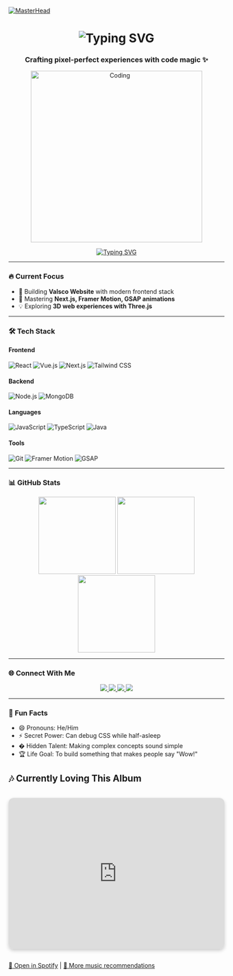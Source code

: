 [![MasterHead](https://firebasestorage.googleapis.com/v0/b/flexi-coding.appspot.com/o/dempgi7-520f8d5f-63d4-4453-8822-dbc149ae27f8.gif?alt=media&token=91c0c7b2-93c3-4029-b011-1a8703c5730d)](https://portfolio-3-d-ivory.vercel.app/)

<h1 align="center"> 
  <img src="https://readme-typing-svg.demolab.com?font=Fira+Code&size=30&pause=1000&color=22D3EE&center=true&vCenter=true&width=435&lines=Hi+%F0%9F%91%8B%2C+I'm+Tanmay+Sharma;Frontend+Developer;React+%7C+Vue+%7C+Next.js" alt="Typing SVG" />
</h1>

<h3 align="center">Crafting pixel-perfect experiences with code magic ✨</h3>

<div align="center">
  <img src="https://cdn.dribbble.com/users/1162077/screenshots/3848914/programmer.gif" alt="Coding" width="400"/>
</div>

<p align="center">
  <a href="https://git.io/typing-svg"><img src="https://readme-typing-svg.demolab.com?font=Fira+Code&pause=1000&color=22D3EE&center=true&vCenter=true&width=435&lines=Open+to+collaborations;Always+learning+new+tech;Coffee+%3D+Superpower" alt="Typing SVG" /></a>
</p>

---

### 🔥 Current Focus
- 🚀 Building **Valsco Website** with modern frontend stack
- 🌱 Mastering **Next.js, Framer Motion, GSAP animations**
- 💡 Exploring **3D web experiences with Three.js**

---

### 🛠️ Tech Stack

#### Frontend
![React](https://img.shields.io/badge/-React-61DAFB?logo=react&logoColor=white&style=for-the-badge)
![Vue.js](https://img.shields.io/badge/-Vue.js-4FC08D?logo=vuedotjs&logoColor=white&style=for-the-badge)
![Next.js](https://img.shields.io/badge/-Next.js-000000?logo=nextdotjs&logoColor=white&style=for-the-badge)
![Tailwind CSS](https://img.shields.io/badge/-Tailwind_CSS-06B6D4?logo=tailwindcss&logoColor=white&style=for-the-badge)

#### Backend
![Node.js](https://img.shields.io/badge/-Node.js-339933?logo=nodedotjs&logoColor=white&style=for-the-badge)
![MongoDB](https://img.shields.io/badge/-MongoDB-47A248?logo=mongodb&logoColor=white&style=for-the-badge)

#### Languages
![JavaScript](https://img.shields.io/badge/-JavaScript-F7DF1E?logo=javascript&logoColor=black&style=for-the-badge)
![TypeScript](https://img.shields.io/badge/-TypeScript-3178C6?logo=typescript&logoColor=white&style=for-the-badge)
![Java](https://img.shields.io/badge/-Java-007396?logo=java&logoColor=white&style=for-the-badge)

#### Tools
![Git](https://img.shields.io/badge/-Git-F05032?logo=git&logoColor=white&style=for-the-badge)
![Framer Motion](https://img.shields.io/badge/-Framer_Motion-0055FF?logo=framer&logoColor=white&style=for-the-badge)
![GSAP](https://img.shields.io/badge/-GSAP-88CE02?logo=greensock&logoColor=white&style=for-the-badge)

---

### 📊 GitHub Stats

<div align="center">
  <img height="180em" src="https://github-readme-stats.vercel.app/api?username=tanmaydev56&show_icons=true&theme=radical&include_all_commits=true&count_private=true"/>
  <img height="180em" src="https://github-readme-stats.vercel.app/api/top-langs/?username=tanmaydev56&layout=compact&langs_count=8&theme=radical"/>
  <img height="180em" src="https://github-readme-streak-stats.herokuapp.com/?user=tanmaydev56&theme=radical"/>
</div>

---

### 🌐 Connect With Me

<p align="center">
  <a href="https://linkedin.com/in/tanmay sharma" target="_blank">
    <img src="https://img.shields.io/badge/LinkedIn-0077B5?style=for-the-badge&logo=linkedin&logoColor=white"/>
  </a>
  <a href="https://instagram.com/tanmay_._._17" target="_blank">
    <img src="https://img.shields.io/badge/Instagram-E4405F?style=for-the-badge&logo=instagram&logoColor=white"/>
  </a>
  <a href="mailto:tanmaysharma763@gmail.com" target="_blank">
    <img src="https://img.shields.io/badge/Gmail-D14836?style=for-the-badge&logo=gmail&logoColor=white"/>
  </a>
  <a href="https://portfolio-3-d-ivory.vercel.app/" target="_blank">
    <img src="https://img.shields.io/badge/Portfolio-FF5722?style=for-the-badge&logo=aboutdotme&logoColor=white"/>
  </a>
</p>

---

### 🎯 Fun Facts
- 😄 Pronouns: He/Him
- ⚡ Secret Power: Can debug CSS while half-asleep
- � Hidden Talent: Making complex concepts sound simple
- 🏆 Life Goal: To build something that makes people say "Wow!"

## 🎶 Currently Loving This Album
<iframe 
  style="border-radius:12px; margin: 16px 0; box-shadow: 0 4px 8px rgba(0,0,0,0.2)"
  src="https://open.spotify.com/embed/album/6sUOosXuYt0oUeczJRbedZ?utm_source=generator&theme=0" 
  width="100%" 
  height="352" 
  frameborder="0" 
  allowfullscreen="" 
  allow="autoplay; clipboard-write; encrypted-media; fullscreen; picture-in-picture" 
  loading="lazy">
</iframe>

[🔗 Open in Spotify](https://open.spotify.com/album/6sUOosXuYt0oUeczJRbedZ) | [🎵 More music recommendations](#)
